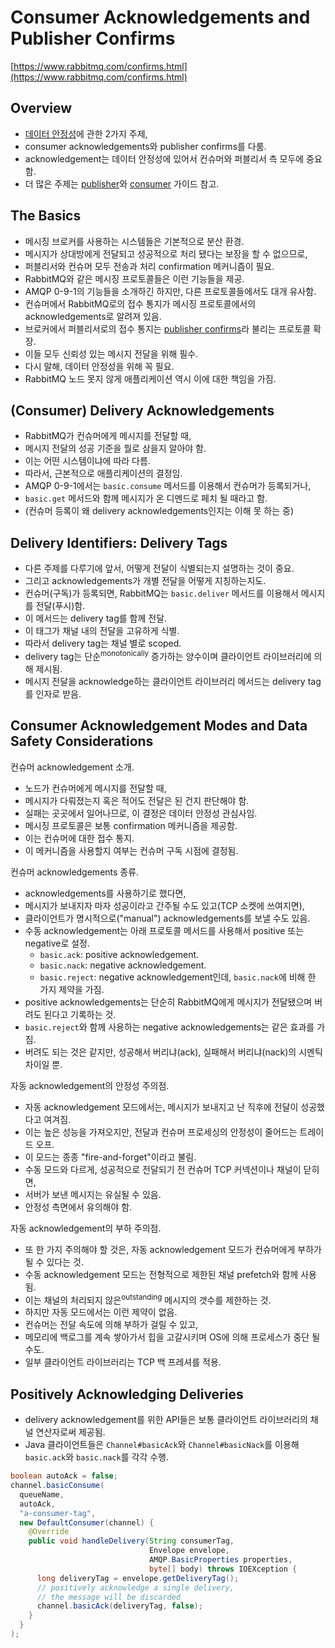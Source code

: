 # Consumer Acknowledgements and Publisher Confirms

[https://www.rabbitmq.com/confirms.html](https://www.rabbitmq.com/confirms.html)

## Overview

- [데이터 안정성](https://www.rabbitmq.com/reliability.html)에 관한 2가지 주제,
- consumer acknowledgements와 publisher confirms를 다룸.
- acknowledgement는 데이터 안정성에 있어서 컨슈머와 퍼블리서 측 모두에 중요함.
- 더 많은 주제는 [publisher](https://www.rabbitmq.com/publishers.html)와 [consumer](https://www.rabbitmq.com/consumers.html) 가이드 참고.

## The Basics

- 메시징 브로커를 사용하는 시스템들은 기본적으로 분산 환경.
- 메시지가 상대방에게 전달되고 성공적으로 처리 됐다는 보장을 할 수 없으므로,
- 퍼블리서와 컨슈머 모두 전송과 처리 confirmation 메커니즘이 필요.
- RabbitMQ와 같은 메시징 프로토콜들은 이런 기능들을 제공.
- AMQP 0-9-1의 기능들을 소개하긴 하지만, 다른 프로토콜들에서도 대개 유사함.
- 컨슈머에서 RabbitMQ로의 접수 통지가 메시징 프로토콜에서의 acknowledgements로 알려져 있음.
- 브로커에서 퍼블리서로의 접수 통지는 [publisher confirms](https://www.rabbitmq.com/confirms.html#publisher-confirms)라 불리는 프로토콜 확장.
- 이들 모두 신뢰성 있는 메시지 전달을 위해 필수.
- 다시 말해, 데이터 안정성을 위해 꼭 필요.
- RabbitMQ 노드 못지 않게 애플리케이션 역시 이에 대한 책임을 가짐.

## (Consumer) Delivery Acknowledgements

- RabbitMQ가 컨슈머에게 메시지를 전달할 때,
- 메시지 전달의 성공 기준을 뭘로 삼을지 알아야 함.
- 이는 어떤 시스템이냐에 따라 다름.
- 따라서, 근본적으로 애플리케이션의 결정임.
- AMQP 0-9-1에서는 `basic.consume` 메서드를 이용해서 컨슈머가 등록되거나,
- `basic.get` 메서드와 함께 메시지가 온 디멘드로 페치 될 때라고 함.
- (컨슈머 등록이 왜 delivery acknowledgements인지는 이해 못 하는 중)

## Delivery Identifiers: Delivery Tags

- 다른 주제를 다루기에 앞서, 어떻게 전달이 식별되는지 설명하는 것이 중요.
- 그리고 acknowledgements가 개별 전달을 어떻게 지칭하는지도.
- 컨슈머(구독)가 등록되면, RabbitMQ는 `basic.deliver` 메서드를 이용해서 메시지를 전달(푸시)함.
- 이 메서드는 delivery tag를 함께 전달.
- 이 태그가 채널 내의 전달을 고유하게 식별.
- 따라서 delivery tag는 채널 별로 scoped.
- delivery tag는 단순<sup>monotonically</sup> 증가하는 양수이며 클라이언트 라이브러리에 의해 제시됨.
- 메시지 전달을 acknowledge하는 클라이언트 라이브러리 메서드는 delivery tag를 인자로 받음.

## Consumer Acknowledgement Modes and Data Safety Considerations

컨슈머 acknowledgement 소개.

- 노드가 컨슈머에게 메시지를 전달할 때,
- 메시지가 다뤄졌는지 혹은 적어도 전달은 된 건지 판단해야 함.
- 실패는 곳곳에서 일어나므로, 이 결정은 데이터 안정성 관심사임.
- 메시징 프로토콜은 보통 confirmation 메커니즘을 제공함.
- 이는 컨슈머에 대한 접수 통지.
- 이 메커니즘을 사용할지 여부는 컨슈머 구독 시점에 결정됨.

컨슈머 acknowledgements 종류.

- acknowledgements를 사용하기로 했다면,
- 메시지가 보내지자 마자 성공이라고 간주될 수도 있고(TCP 소켓에 쓰여지면),
- 클라이언트가 명시적으로("manual") acknowledgements를 보낼 수도 있음.
- 수동 acknowledgement는 아래 프로토콜 메서드를 사용해서 positive 또는 negative로 설정.
  - `basic.ack`: positive acknowledgement.
  - `basic.nack`: negative acknowledgement.
  - `basic.reject`: negative acknowledgement인데, `basic.nack`에 비해 한 가지 제약을 가짐.
- positive acknowledgements는 단순히 RabbitMQ에게 메시지가 전달됐으며 버려도 된다고 기록하는 것.
- `basic.reject`와 함께 사용하는 negative acknowledgements는 같은 효과를 가짐.
- 버려도 되는 것은 같지만, 성공해서 버리냐(ack), 실패해서 버리냐(nack)의 시멘틱 차이일 뿐.

자동 acknowledgement의 안정성 주의점.

- 자동 acknowledgement 모드에서는, 메시지가 보내지고 난 직후에 전달이 성공했다고 여겨짐.
- 이는 높은 성능을 가져오지만, 전달과 컨슈머 프로세싱의 안정성이 줄어드는 트레이드 오프.
- 이 모드는 종종 "fire-and-forget"이라고 불림.
- 수동 모드와 다르게, 성공적으로 전달되기 전 컨슈머 TCP 커넥션이나 채널이 닫히면,
- 서버가 보낸 메시지는 유실될 수 있음.
- 안정성 측면에서 유의해야 함.

자동 acknowledgement의 부하 주의점.

- 또 한 가지 주의해야 할 것은, 자동 acknowledgement 모드가 컨슈머에게 부하가 될 수 있다는 것.
- 수동 acknowledgement 모드는 전형적으로 제한된 채널 prefetch와 함께 사용됨.
- 이는 채널의 처리되지 않은<sup>outstanding</sup> 메시지의 갯수를 제한하는 것.
- 하지만 자동 모드에서는 이런 제약이 없음.
- 컨슈머는 전달 속도에 의해 부하가 걸릴 수 있고,
- 메모리에 백로그를 계속 쌓아가서 힙을 고갈시키며 OS에 의해 프로세스가 중단 될 수도.
- 일부 클라이언트 라이브러리는 TCP 백 프레셔를 적용.

## Positively Acknowledging Deliveries

- delivery acknowledgement를 위한 API들은 보통 클라이언트 라이브러리의 채널 연산자로써 제공됨.
- Java 클라이언트들은 `Channel#basicAck`와 `Channel#basicNack`를 이용해 `basic.ack`와 `basic.nack`를 각각 수행.

```java
boolean autoAck = false;
channel.basicConsume(
  queueName,
  autoAck,
  "a-consumer-tag",
  new DefaultConsumer(channel) {
    @Override
    public void handleDelivery(String consumerTag,
                               Envelope envelope,
                               AMQP.BasicProperties properties,
                               byte[] body) throws IOEXception {
      long deliveryTag = envelope.getDeliveryTag();
      // positively acknowledge a single delivery,
      // the message will be discarded
      channel.basicAck(deliveryTag, false);
    }
  }
);
```
